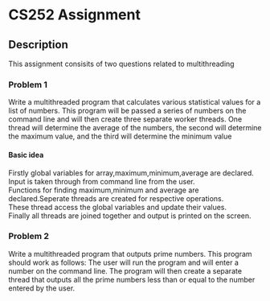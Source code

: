 # CS252 Assignment

## Description
This assignment consisits of two questions related to multithreading

### Problem 1
Write a multithreaded program that calculates various statistical values
for a list of numbers. This program will be passed a series of numbers
on the command line and will then create three separate worker threads.
One thread will determine the average of the numbers, the second will
determine the maximum value, and the third will determine the minimum value

#### Basic idea
Firstly global variables for array,maximum,minimum,average are declared.  
Input is taken through from command line from the user.  
Functions for finding maximum,minimum and average are declared.Seperate threads are created for respective operations.  
These thread access the global variables and update their values.  
Finally all threads are joined together and output is printed on the screen.  

### Problem 2
Write a multithreaded program that outputs prime numbers. This program should work as follows: The user will run the program and will
enter a number on the command line. The program will then create a
separate thread that outputs all the prime numbers less than or equal to
the number entered by the user.

